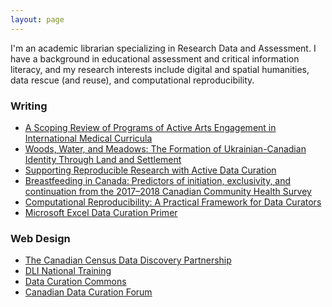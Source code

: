 ```yaml
---
layout: page
---
```


I'm an academic librarian specializing in Research Data and Assessment. I have a background in educational assessment and critical information literacy, and my research interests include digital and spatial humanities, data rescue (and reuse), and computational reproducibility.



<!---
I'm passionate about Canadian politics and discourse. My [masters thesis](http://definingprivacy.mediagestalt.com) investigated the Canadian Government's meaning of privacy by digitally analyzing a 60 million word Hansard corpus. Download my [data](https://dataverse.scholarsportal.info/dataverse/hansard) and my [code](https://github.com/mediagestalt).

--->
### Writing

- [A Scoping Review of Programs of Active Arts Engagement in International Medical Curricula](https://doi.org/10.5334/pme.1506)
- [Woods, Water, and Meadows: The Formation of Ukrainian-Canadian Identity Through Land and Settlement](https://doi.org/10.15353/acmla.n174.6015)
- [Supporting Reproducible Research with Active Data Curation](https://doi.org/10.5206/qqsg2445)
- [Breastfeeding in Canada: Predictors of initiation, exclusivity, and continuation from the 2017–2018 Canadian Community Health Survey](https://doi.org/10.1139/apnm-2022-0333)
- [Computational Reproducibility: A Practical Framework for Data Curators](https://doi.org/10.7191/jeslib.2021.1206)
- [Microsoft Excel Data Curation Primer](https://hdl.handle.net/11299/202816)

### Web Design

- [The Canadian Census Data Discovery Partnership](https://cddp-pddr.ca)
- [DLI National Training](https://dli-training.github.io)
- [Data Curation Commons](https://portage-ceg.github.io)
- [Canadian Data Curation Forum](https://data-curation.github.io)
